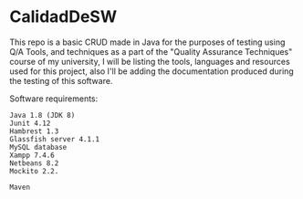 # CalidadDeSW

This repo is a basic CRUD made in Java for the purposes of testing using Q/A Tools, and techniques as a part of the "Quality Assurance Techniques" course of my university, I will be listing the tools, languages and resources used for this project, also I'll be adding the documentation produced during the testing of this software.

Software requirements:

    Java 1.8 (JDK 8)
    Junit 4.12
    Hambrest 1.3
    Glassfish server 4.1.1
    MySQL database
    Xampp 7.4.6
    Netbeans 8.2
    Mockito 2.2.

    Maven


